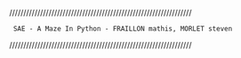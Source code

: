 /////////////////////////////////////////////////////////////////

     SAE - A Maze In Python - FRAILLON mathis, MORLET steven

/////////////////////////////////////////////////////////////////
